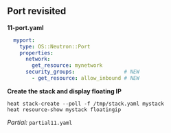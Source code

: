 ## Port revisited

**11-port.yaml**
~~~ yaml
  myport:
    type: OS::Neutron::Port
    properties:
      network:
        get_resource: mynetwork
      security_groups:                # NEW
        - get_resource: allow_inbound # NEW
~~~

**Create the stack and display floating IP**

~~~
heat stack-create --poll -f /tmp/stack.yaml mystack
heat resource-show mystack floatingip
~~~

_Partial:_ `partial11.yaml`

<!--
So let's fix this omission now by adding a security_groups property to our
port resource. Just add the lines marked with a 'NEW' comment to our template's
port resource. Once you have them, create the stack once more and ping the
instance's floating IP. This time it should _really_ work - at least I didn't
add any more deliberate errors. You can also log in to the machine using SSH
and make sure your user data script did in fact change /etc/motd.
-->

<!-- =============== END OF RESOURCES SECTION ================ -->


